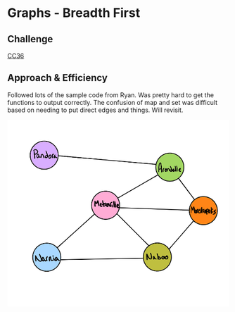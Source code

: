 # Graphs - Breadth First

## Challenge

[CC36](https://canvas.instructure.com/courses/5233640/assignments/32144448)

## Approach & Efficiency

Followed lots of the sample code from Ryan. Was pretty hard to get the functions to output correctly. The confusion of map and set was difficult based on needing to put direct edges and things. Will revisit.

![drawing of problem](cc36-problem.png)


